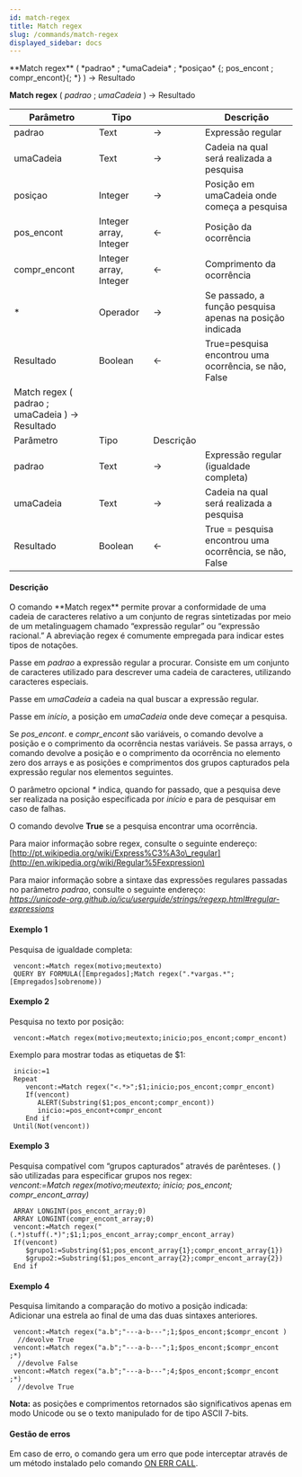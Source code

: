 ```yaml
---
id: match-regex
title: Match regex
slug: /commands/match-regex
displayed_sidebar: docs
---
```


<!--REF #_command_.Match regex.Syntax-->**Match regex** ( *padrao* ; *umaCadeia* ; *posiçao* {; pos_encont ; compr_encont}{; *} ) -> Resultado <br/>
**Match regex** ( *padrao* ; *umaCadeia* ) -> Resultado<!-- END REF-->
<!--REF #_command_.Match regex.Params-->
| Parâmetro | Tipo |  | Descrição |
| --- | --- | --- | --- |
| padrao | Text | &#8594;  | Expressão regular |
| umaCadeia | Text | &#8594;  | Cadeia na qual será realizada a pesquisa |
| posiçao | Integer | &#8594;  | Posição em umaCadeia onde começa a pesquisa |
| pos_encont | Integer array, Integer | &#8592; | Posição da ocorrência |
| compr_encont | Integer array, Integer | &#8592; | Comprimento da ocorrência |
| * | Operador | &#8594;  | Se passado, a função pesquisa apenas na posição indicada |
| Resultado | Boolean | &#8592; | True=pesquisa encontrou uma ocorrência, se não, False |
| Match regex ( padrao ; umaCadeia ) -> Resultado |
| Parâmetro | Tipo | Descrição |
| padrao | Text | &#8594;  | Expressão regular (igualdade completa) |
| umaCadeia | Text | &#8594;  | Cadeia na qual será realizada a pesquisa |
| Resultado | Boolean | &#8592; | True = pesquisa encontrou uma ocorrência, se não, False |

<!-- END REF-->

#### Descrição 

<!--REF #_command_.Match regex.Summary-->O comando **Match regex** permite provar a conformidade de uma cadeia de caracteres relativo a um conjunto de regras sintetizadas por meio de um metalinguagem chamado “expressão regular” ou “expressão racional.<!-- END REF-->” A abreviação regex é comumente empregada para indicar estes tipos de notações.

Passe em *padrao* a expressão regular a procurar. Consiste em um conjunto de caracteres utilizado para descrever uma cadeia de caracteres, utilizando caracteres especiais.  
  
Passe em *umaCadeia* a cadeia na qual buscar a expressão regular.  
  
Passe em *início*, a posição em *umaCadeia* onde deve começar a pesquisa.  
  
Se *pos\_encont*. e *compr\_encont* são variáveis, o comando devolve a posição e o comprimento da ocorrência nestas variáveis. Se passa arrays, o comando devolve a posição e o comprimento da ocorrência no elemento zero dos arrays e as posições e comprimentos dos grupos capturados pela expressão regular nos elementos seguintes.  
  
O parâmetro opcional *\** indica, quando for passado, que a pesquisa deve ser realizada na posição especificada por *início* e para de pesquisar em caso de falhas.  
  
O comando devolve **True** se a pesquisa encontrar uma ocorrência.  
  
Para maior informação sobre regex, consulte o seguinte endereço:  
[http://pt.wikipedia.org/wiki/Express%C3%A3o\_regular](http://en.wikipedia.org/wiki/Regular%5Fexpression)

Para maior informação sobre a sintaxe das expressões regulares passadas no parâmetro *padrao*, consulte o seguinte endereço:  
*https://unicode-org.github.io/icu/userguide/strings/regexp.html#regular-expressions*

#### Exemplo 1 

Pesquisa de igualdade completa: 

```4d
 vencont:=Match regex(motivo;meutexto)
 QUERY BY FORMULA([Empregados];Match regex(".*vargas.*";[Empregados]sobrenome))
```

#### Exemplo 2 

Pesquisa no texto por posição: 

```4d
 vencont:=Match regex(motivo;meutexto;inicio;pos_encont;compr_encont)
```

Exemplo para mostrar todas as etiquetas de $1:

```4d
 inicio:=1
 Repeat
    vencont:=Match regex("<.*>";$1;inicio;pos_encont;compr_encont)
    If(vencont)
       ALERT(Substring($1;pos_encont;compr_encont))
       inicio:=pos_encont+compr_encont
    End if
 Until(Not(vencont))
```

#### Exemplo 3 

Pesquisa compatível com “grupos capturados” através de parênteses. ( ) são utilizadas para especificar grupos nos regex:    
*vencont:=Match regex(motivo;meutexto; inicio; pos\_encont; compr\_encont\_array)* 

```4d
 ARRAY LONGINT(pos_encont_array;0)
 ARRAY LONGINT(compr_encont_array;0)
 vencont:=Match regex("(.*)stuff(.*)";$1;1;pos_encont_array;compr_encont_array)
 If(vencont)
    $grupo1:=Substring($1;pos_encont_array{1};compr_encont_array{1})
    $grupo2:=Substring($1;pos_encont_array{2};compr_encont_array{2})
 End if
```

#### Exemplo 4 

Pesquisa limitando a comparação do motivo a posição indicada:  
Adicionar una estrela ao final de uma das duas sintaxes anteriores. 

```4d
 vencont:=Match regex("a.b";"---a-b---";1;$pos_encont;$compr_encont )
  //devolve True
 vencont:=Match regex("a.b";"---a-b---";1;$pos_encont;$compr_encont ;*)
  //devolve False
 vencont:=Match regex("a.b";"---a-b---";4;$pos_encont;$compr_encont ;*)
  //devolve True
```

**Nota:** as posições e comprimentos retornados são significativos apenas em modo Unicode ou se o texto manipulado for de tipo ASCII 7-bits.

#### Gestão de erros 

Em caso de erro, o comando gera um erro que pode interceptar através de um método instalado pelo comando [ON ERR CALL](on-err-call.md "ON ERR CALL").
